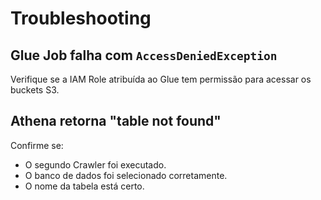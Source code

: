 # Troubleshooting

## Glue Job falha com `AccessDeniedException`

Verifique se a IAM Role atribuída ao Glue tem permissão para acessar os buckets S3.

## Athena retorna "table not found"

Confirme se:
- O segundo Crawler foi executado.
- O banco de dados foi selecionado corretamente.
- O nome da tabela está certo.